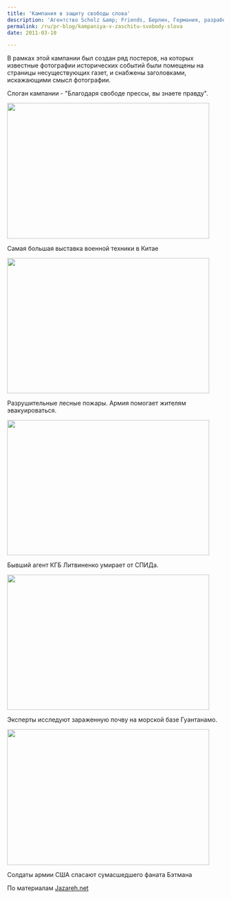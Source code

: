 ```yaml
---
title: 'Кампания в защиту свободы слова'
description: 'Агентство Scholz &amp; Friends, Берлин, Германия, разработало для Международного Общества Защиты Прав Человека кампанию посвященную проблеме свободы прессы.'
permalink: /ru/pr-blog/kampaniya-v-zaschitu-svobody-slova
date: 2011-03-10

---
```


В рамках этой кампании был создан ряд постеров, на которых известные фотографии исторических событий были помещены на страницы несуществующих газет, и снабжены заголовками, искажающими смысл фотографии.

 Слоган кампании - "Благодаря  свободе прессы, вы знаете правду".

<img src="{{ site.assets }}/upload/International-Society-for-Human-Rights-04-550x370.jpg" alt="" class="post__img" width="470" height="316">

Самая большая выставка военной техники в Китае

<img src="{{ site.assets }}/upload/International-Society-for-Human-Rights-05-550x369.jpg" alt="" class="post__img" width="470" height="315">

Разрушительные лесные пожары. Армия помогает жителям эвакуироваться.

<img src="{{ site.assets }}/upload/International-Society-for-Human-Rights-03-550x369.jpg" alt="" class="post__img" width="470" height="315">

Бывший агент КГБ Литвиненко умирает от СПИДа.

<img src="{{ site.assets }}/upload/International-Society-for-Human-Rights-02-550x369.jpg" alt="" class="post__img" width="470" height="315">

Эксперты исследуют зараженную почву на морской базе Гуантанамо.

<img src="{{ site.assets }}/upload/International-Society-for-Human-Rights-01-550x370.jpg" alt="" class="post__img" width="470" height="316">

Солдаты армии США спасают сумасшедшего фаната Бэтмана

По материалам <a href="http://jazarah.net/blog/thanks-to-press-freedom-you-know-better/">Jazareh.net</a>

